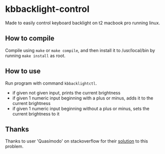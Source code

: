 # kbbacklight-control
Made to easily control keyboard backlight on t2 macbook pro running linux.

## How to compile
Compile using `make` or `make compile`, and then install it to /usr/local/bin by running `make install` as root.

## How to use
Run program with command `kbbacklightctl`.
- if given not given input, prints the current brightness
- if given 1 numeric input beginning with a plus or minus, adds it to the current brightness
- if given 1 numeric input beginning without a plus or minus, sets the current brightness to it

## Thanks
Thanks to user 'Quasímodo' on stackoverflow for their [solution](https://unix.stackexchange.com/a/625266/533187) to this problem.
